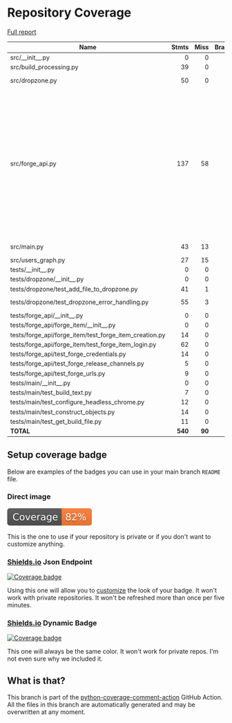 # Repository Coverage

[Full report](https://htmlpreview.github.io/?https://github.com/bmos/FG-Forge-Updater/blob/python-coverage-comment-action-data/htmlcov/index.html)

| Name                                                        |    Stmts |     Miss |   Branch |   BrPart |   Cover |   Missing |
|------------------------------------------------------------ | -------: | -------: | -------: | -------: | ------: | --------: |
| src/\_\_init\_\_.py                                         |        0 |        0 |        0 |        0 |    100% |           |
| src/build\_processing.py                                    |       39 |        0 |       10 |        0 |    100% |           |
| src/dropzone.py                                             |       50 |        0 |        2 |        1 |     98% |  49->exit |
| src/forge\_api.py                                           |      137 |       58 |        4 |        0 |     57% |113-118, 122-129, 133-138, 142-153, 157-165, 170-180, 184-187, 191-194, 198-211, 216-220 |
| src/main.py                                                 |       43 |       13 |       10 |        1 |     62% | 48-60, 64 |
| src/users\_graph.py                                         |       27 |       15 |        0 |        0 |     44% |     19-40 |
| tests/\_\_init\_\_.py                                       |        0 |        0 |        0 |        0 |    100% |           |
| tests/dropzone/\_\_init\_\_.py                              |        0 |        0 |        0 |        0 |    100% |           |
| tests/dropzone/test\_add\_file\_to\_dropzone.py             |       41 |        1 |        4 |        1 |     96% |        33 |
| tests/dropzone/test\_dropzone\_error\_handling.py           |       55 |        3 |       10 |        3 |     91% |35, 58, 80 |
| tests/forge\_api/\_\_init\_\_.py                            |        0 |        0 |        0 |        0 |    100% |           |
| tests/forge\_api/forge\_item/\_\_init\_\_.py                |        0 |        0 |        0 |        0 |    100% |           |
| tests/forge\_api/forge\_item/test\_forge\_item\_creation.py |       14 |        0 |        0 |        0 |    100% |           |
| tests/forge\_api/forge\_item/test\_forge\_item\_login.py    |       62 |        0 |        4 |        0 |    100% |           |
| tests/forge\_api/test\_forge\_credentials.py                |       14 |        0 |        0 |        0 |    100% |           |
| tests/forge\_api/test\_forge\_release\_channels.py          |        5 |        0 |        0 |        0 |    100% |           |
| tests/forge\_api/test\_forge\_urls.py                       |        9 |        0 |        0 |        0 |    100% |           |
| tests/main/\_\_init\_\_.py                                  |        0 |        0 |        0 |        0 |    100% |           |
| tests/main/test\_build\_text.py                             |        7 |        0 |        0 |        0 |    100% |           |
| tests/main/test\_configure\_headless\_chrome.py             |       12 |        0 |        0 |        0 |    100% |           |
| tests/main/test\_construct\_objects.py                      |       14 |        0 |        0 |        0 |    100% |           |
| tests/main/test\_get\_build\_file.py                        |       11 |        0 |        0 |        0 |    100% |           |
|                                                   **TOTAL** |  **540** |   **90** |   **44** |    **6** | **82%** |           |


## Setup coverage badge

Below are examples of the badges you can use in your main branch `README` file.

### Direct image

[![Coverage badge](https://raw.githubusercontent.com/bmos/FG-Forge-Updater/python-coverage-comment-action-data/badge.svg)](https://htmlpreview.github.io/?https://github.com/bmos/FG-Forge-Updater/blob/python-coverage-comment-action-data/htmlcov/index.html)

This is the one to use if your repository is private or if you don't want to customize anything.

### [Shields.io](https://shields.io) Json Endpoint

[![Coverage badge](https://img.shields.io/endpoint?url=https://raw.githubusercontent.com/bmos/FG-Forge-Updater/python-coverage-comment-action-data/endpoint.json)](https://htmlpreview.github.io/?https://github.com/bmos/FG-Forge-Updater/blob/python-coverage-comment-action-data/htmlcov/index.html)

Using this one will allow you to [customize](https://shields.io/endpoint) the look of your badge.
It won't work with private repositories. It won't be refreshed more than once per five minutes.

### [Shields.io](https://shields.io) Dynamic Badge

[![Coverage badge](https://img.shields.io/badge/dynamic/json?color=brightgreen&label=coverage&query=%24.message&url=https%3A%2F%2Fraw.githubusercontent.com%2Fbmos%2FFG-Forge-Updater%2Fpython-coverage-comment-action-data%2Fendpoint.json)](https://htmlpreview.github.io/?https://github.com/bmos/FG-Forge-Updater/blob/python-coverage-comment-action-data/htmlcov/index.html)

This one will always be the same color. It won't work for private repos. I'm not even sure why we included it.

## What is that?

This branch is part of the
[python-coverage-comment-action](https://github.com/marketplace/actions/python-coverage-comment)
GitHub Action. All the files in this branch are automatically generated and may be
overwritten at any moment.